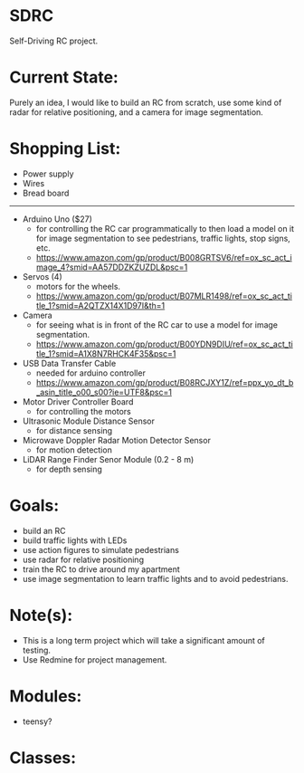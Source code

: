 # SDRC
Self-Driving RC project.

# Current State:
Purely an idea, I would like to build an RC from scratch, use some kind of radar for relative positioning, and a camera for image segmentation.

# Shopping List:
- Power supply
- Wires
- Bread board
**********
- Arduino Uno ($27)
  - for controlling the RC car programmatically to then load a model on it for image segmentation to see pedestrians, traffic lights, stop signs, etc.
  - https://www.amazon.com/gp/product/B008GRTSV6/ref=ox_sc_act_image_4?smid=AA57DDZKZUZDL&psc=1
- Servos (4)
  - motors for the wheels.
  - https://www.amazon.com/gp/product/B07MLR1498/ref=ox_sc_act_title_1?smid=A2QTZX14X1D97I&th=1
- Camera
  - for seeing what is in front of the RC car to use a model for image segmentation.
  - https://www.amazon.com/gp/product/B00YDN9DIU/ref=ox_sc_act_title_1?smid=A1X8N7RHCK4F35&psc=1
- USB Data Transfer Cable
  - needed for arduino controller
  - https://www.amazon.com/gp/product/B08RCJXY1Z/ref=ppx_yo_dt_b_asin_title_o00_s00?ie=UTF8&psc=1
- Motor Driver Controller Board
  - for controlling the motors
- Ultrasonic Module Distance Sensor
  - for distance sensing
- Microwave Doppler Radar Motion Detector Sensor
  - for motion detection
- LiDAR Range Finder Senor Module (0.2 - 8 m)
  - for depth sensing 

# Goals:
- build an RC
- build traffic lights with LEDs
- use action figures to simulate pedestrians
- use radar for relative positioning
- train the RC to drive around my apartment
- use image segmentation to learn traffic lights and to avoid pedestrians.

# Note(s):
- This is a long term project which will take a significant amount of testing.
- Use Redmine for project management.

# Modules:
- teensy?

# Classes:
